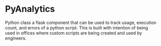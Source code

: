 PyAnalytics
===========

Python class a flask component that can be used to track usage, execution count, and errors of a python script. This is built with intention of being used in offices where custom scripts are being created and used by engineers.
